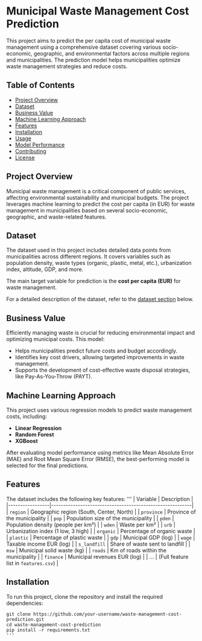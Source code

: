 # Municipal Waste Management Cost Prediction

This project aims to predict the per capita cost of municipal waste management using a comprehensive dataset covering various socio-economic, geographic, and environmental factors across multiple regions and municipalities. The prediction model helps municipalities optimize waste management strategies and reduce costs.

## Table of Contents
- [Project Overview](#project-overview)
- [Dataset](#dataset)
- [Business Value](#business-value)
- [Machine Learning Approach](#machine-learning-approach)
- [Features](#features)
- [Installation](#installation)
- [Usage](#usage)
- [Model Performance](#model-performance)
- [Contributing](#contributing)
- [License](#license)

## Project Overview

Municipal waste management is a critical component of public services, affecting environmental sustainability and municipal budgets. The project leverages machine learning to predict the cost per capita (in EUR) for waste management in municipalities based on several socio-economic, geographic, and waste-related features.

## Dataset

The dataset used in this project includes detailed data points from municipalities across different regions. It covers variables such as population density, waste types (organic, plastic, metal, etc.), urbanization index, altitude, GDP, and more. 

The main target variable for prediction is the **cost per capita (EUR)** for waste management. 

For a detailed description of the dataset, refer to the [dataset section](#features) below.

## Business Value

Efficiently managing waste is crucial for reducing environmental impact and optimizing municipal costs. This model:
- Helps municipalities predict future costs and budget accordingly.
- Identifies key cost drivers, allowing targeted improvements in waste management.
- Supports the development of cost-effective waste disposal strategies, like Pay-As-You-Throw (PAYT).

## Machine Learning Approach

This project uses various regression models to predict waste management costs, including:
- **Linear Regression**
- **Random Forest**
- **XGBoost**

After evaluating model performance using metrics like Mean Absolute Error (MAE) and Root Mean Square Error (RMSE), the best-performing model is selected for the final predictions.

## Features

The dataset includes the following key features:
'''
| Variable        | Description                                              |
|-----------------|----------------------------------------------------------|
| `region`        | Geographic region (South, Center, North)                 |
| `province`      | Province of the municipality                              |
| `pop`           | Population size of the municipality                       |
| `pden`          | Population density (people per km²)                       |
| `wden`          | Waste per km²                                             |
| `urb`           | Urbanization index (1 low, 3 high)                        |
| `organic`       | Percentage of organic waste                               |
| `plastic`       | Percentage of plastic waste                               |
| `gdp`           | Municipal GDP (log)                                       |
| `wage`          | Taxable income EUR (log)                                  |
| `s_landfill`    | Share of waste sent to landfill                           |
| `msw`           | Municipal solid waste (kg)                                |
| `roads`         | Km of roads within the municipality                       |
| `finance`       | Municipal revenues EUR (log)                              |
| ...             | (Full feature list in `features.csv`)                     |

## Installation

To run this project, clone the repository and install the required dependencies:

```
git clone https://github.com/your-username/waste-management-cost-prediction.git
cd waste-management-cost-prediction
pip install -r requirements.txt
'''
